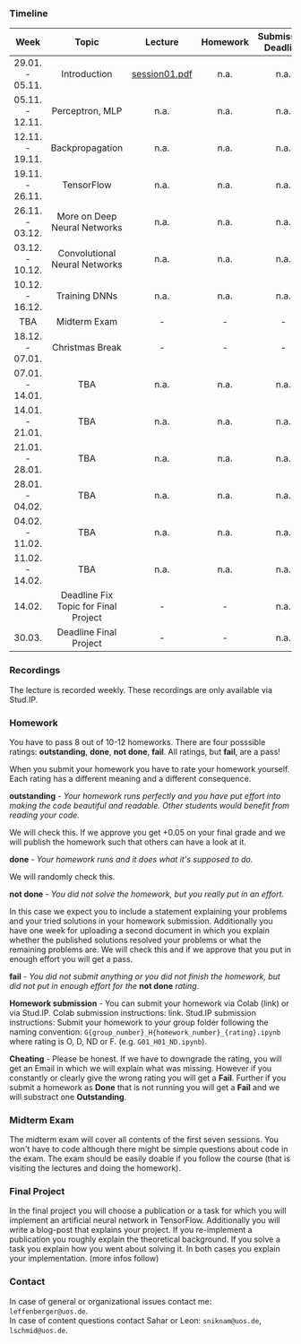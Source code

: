 ### Timeline

| Week | Topic | Lecture | Homework | Submission Deadline |
|:------:|:------------:|:-----------:|:----------:|:-------:|
| 29.01. - 05.11.| Introduction | [session01.pdf](/lectures/session01.pdf) | n.a. | n.a. |
| 05.11. - 12.11.| Perceptron, MLP | n.a. | n.a. | n.a. |
| 12.11. - 19.11.| Backpropagation | n.a. | n.a. | n.a. |
| 19.11. - 26.11.| TensorFlow | n.a. | n.a. | n.a. |
| 26.11. - 03.12.| More on Deep Neural Networks | n.a. | n.a. | n.a.|
| 03.12. - 10.12.| Convolutional Neural Networks | n.a. | n.a. | n.a.|
| 10.12. - 16.12.| Training DNNs | n.a. | n.a. | n.a. |
| TBA | Midterm Exam | - | - | - |
| 18.12. - 07.01.| Christmas Break | - | - | - |
| 07.01. - 14.01.| TBA | n.a. | n.a. | n.a. |
| 14.01. - 21.01.| TBA | n.a. | n.a. | n.a.|
| 21.01. - 28.01.| TBA | n.a. | n.a. | n.a.|
| 28.01. - 04.02.| TBA | n.a. | n.a. | n.a. |
| 04.02. - 11.02.| TBA | n.a. | n.a. | n.a. |
| 11.02. - 14.02.| TBA | n.a. | n.a. | n.a. |
| 14.02. | Deadline Fix Topic for Final Project | - | - | n.a. |
| 30.03. | Deadline Final Project | - | - | n.a. |

### Recordings
The lecture is recorded weekly. These recordings are only available via Stud.IP.

### Homework
You have to pass 8 out of 10-12 homeworks. There are four posssible ratings: **outstanding**, **done**, **not done**, **fail**. All ratings, but **fail**, are a pass!   

When you submit your homework you have to rate your homework yourself. Each rating has a different meaning and a different consequence.

**outstanding** - *Your homework runs perfectly and you have put effort into making the code beautiful and readable. Other students would benefit from reading your code.*    

We will check this. If we approve you get +0.05 on your final grade and we will publish the homework such that others can have a look at it.

**done** - *Your homework runs and it does what it's supposed to do.*    

We will randomly check this.

**not done** - *You did not solve the homework, but you really put in an effort.*    

In this case we expect you to include a statement explaining your problems and your tried solutions in your homework submission. Additionally you have one week for uploading a second document in which you explain whether the published solutions resolved your problems or what the remaining problems are. We will check this and if we approve that you put in enough effort you will get a pass.

**fail** - *You did not submit anything or you did not finish the homework, but did not put in enough effort for the* **not done** *rating*.

**Homework submission** - You can submit your homework via Colab (link) or via Stud.IP. Colab submission instructions: link. Stud.IP submission instructions: Submit your homework to your group folder following the naming convention: `G{group_number}_H{homework_number}_{rating}.ipynb` where rating is O, D, ND or F. (e.g. `G01_H01_ND.ipynb`).

**Cheating** - Please be honest. If we have to downgrade the rating, you will get an Email in which we will explain what was missing. However if you constantly or clearly give the wrong rating you will get a **Fail**. Further if you submit a homework as 
**Done** that is not running you will get a **Fail** and we will substract one **Outstanding**. 


### Midterm Exam
The midterm exam will cover all contents of the first seven sessions. You won't have to code although there might be simple questions about code in the exam. The exam should be easily doable if you follow the course (that is visiting the lectures and doing the homework).

### Final Project
In the final project you will choose a publication or a task for which you will implement an artificial neural network in TensorFlow. Additionally you will write a blog-post that explains your project. If you re-implement a publication you roughly explain the theoretical background. If you solve a task you explain how you went about solving it. In both cases you explain your implementation. (more infos follow)

### Contact
In case of general or organizational issues contact me: `leffenberger@uos.de`.  
In case of content questions contact Sahar or Leon: `sniknam@uos.de`, `lschmid@uos.de`.